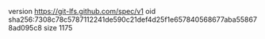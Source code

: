version https://git-lfs.github.com/spec/v1
oid sha256:7308c78c5787112241de590c21def4d25f1e657840568677aba558678ad095c8
size 1175
